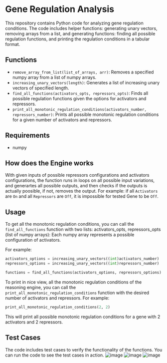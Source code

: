 # Gene Regulation Analysis

This repository contains Python code for analyzing gene regulation conditions. The code includes helper functions: generating unary vectors, removing arrays from a list, and generating functions: finding all possible regulation functions, and printing the regulation conditions in a tabular format.

## Functions

- `remove_array_from_list(list_of_arrays, arr)`: Removes a specified numpy array from a list of numpy arrays.
- `increasing_unary_vectors(length)`: Generates a list of increasing unary vectors of specified length.
- `find_all_functions(activators_opts, repressors_opts)`: Finds all possible regulation functions given the options for activators and repressors.
- `print_all_monotonic_regulation_conditions(activators_number, repressors_number)`: Prints all possible monotonic regulation conditions for a given number of activators and repressors.

## Requirements
- numpy

## How does the Engine works
With given inputs of possible repressors configurations and activators configurations, the function runs in loops on all possible input variations, and generartes all possible outputs, and then checks if the outputs is actually poosible, if not, removes the output. For example: if all `Activators` are `On` and all `Repressors` are `Off`, it is impossible for tested Gene to be `Off`.

## Usage

To get all the monotonic regulation conditions, you can call the `find_all_functions` function with two lists:
activators_opts, repressors_opts (list of numpy arrays): Each numpy array represents a possible configuration of activators.

For example:  
```python
activators_options = increasing_unary_vectors((int)activators_number)
repressors_options = increasing_unary_vectors((int)repressors_number)

functions = find_all_functions(activators_options, repressors_options)
```

To print in nice view, all the monotonic regulation conditions of the reasoning engine, you can call the `print_all_monotonic_regulation_conditions` function with the desired number of activators and repressors. For example:

```python
print_all_monotonic_regulation_conditions(2, 2)
```

This will print all possible monotonic regulation conditions for a gene with 2 activators and 2 repressors.

## Test Cases

The code includes test cases to verify the functionality of the functions. You can run the code to see the test cases in action.
![image](https://github.com/user-attachments/assets/1bf074e0-ca02-4458-8972-e10a385b6b28)
![image](https://github.com/user-attachments/assets/a412a6ee-3fc2-4392-9783-c7807f21d178)
![image](https://github.com/user-attachments/assets/ca97731b-590d-41f0-ad2b-c6be7081c7cd)
